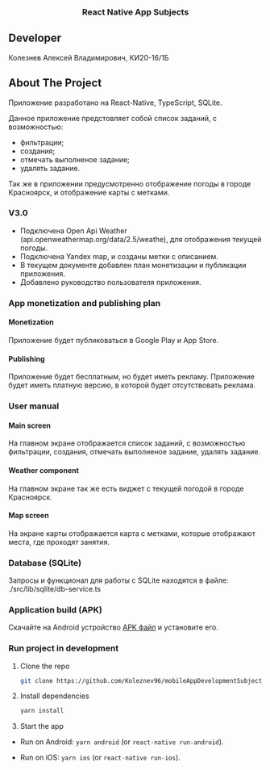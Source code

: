 <div align="center">
  <h3 align="center">React Native App Subjects</h3>
</div>

## Developer

Колезнев Алексей Владимирович, КИ20-16/1Б

## About The Project

Приложение разработано на React-Native, TypeScript, SQLite.

Данное приложение предстовляет собой список заданий, с возможностью:

- фильтрации;
- создания;
- отмечать выполненое задание;
- удалять задание.

Так же в приложении предусмотренно отображение погоды в городе Красноярск, и отображение карты с метками.

### V3.0

- Подключена Open Api Weather (api.openweathermap.org/data/2.5/weathe), для отображения текущей погоды.
- Подключена Yandex map, и созданы метки с описанием.
- В текущем документе добавлен план монетизации и публикации приложения.
- Добавлено руководство пользователя приложения.

### App monetization and publishing plan

#### Monetization

Приложение будет публиковаться в Google Play и App Store.

#### Publishing

Приложение будет бесплатным, но будет иметь рекламу.
Приложение будет иметь платную версию, в которой будет отсутствовать реклама.

### User manual

#### Main screen

На главном экране отображается список заданий, с возможностью фильтрации, создания, отмечать выполненое задание, удалять задание.

#### Weather component

На главном экране так же есть виджет с текущей погодой в городе Красноярск.

#### Map screen

На экране карты отображается карта с метками, которые отображают места, где проходят занятия.

### Database (SQLite)

Запросы и функционал для работы с SQLite находятся в файле: ./src/lib/sqlite/db-service.ts

### Application build (APK)

Скачайте на Android устройство [APK файл](https://disk.yandex.ru/d/gVmU5Vr6G_eXhA) и установите его.

### Run project in development

1. Clone the repo
   ```sh
   git clone https://github.com/Koleznev96/mobileAppDevelopmentSubjects.git
   ```
2. Install dependencies
   ```sh
   yarn install
   ```
3. Start the app

- Run on Android: `yarn android` (or `react-native run-android`).

- Run on iOS: `yarn ios` (or `react-native run-ios`).
